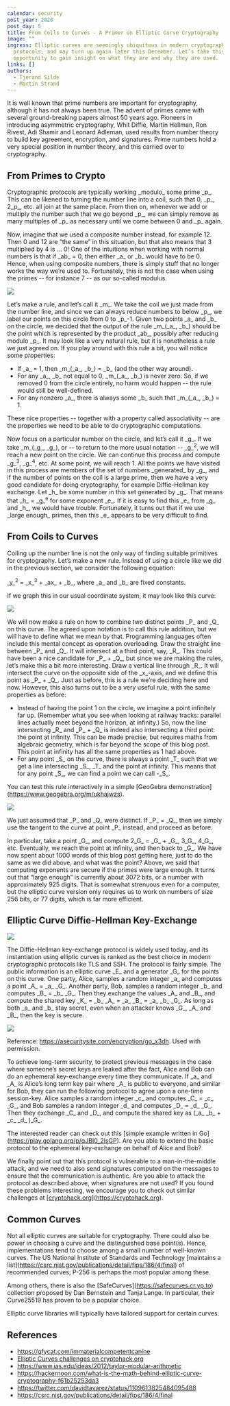```yaml
---
calendar: security
post_year: 2020
post_day: 5
title: From Coils to Curves - A Primer on Elliptic Curve Cryptography
image: ""
ingress: Elliptic curves are seemingly ubiquitous in modern cryptographic
  protocols, and may turn up again later this December. Let’s take this
  opportunity to gain insight on what they are and why they are used.
links: []
authors:
  - Tjerand Silde
  - Martin Strand
---
```

It is well known that prime numbers are important for cryptography, although it has not always been true. The advent of primes came with several ground-breaking papers almost 50 years ago. Pioneers in introducing asymmetric cryptography, Whit Diffie, Martin Hellman, Ron Rivest, Adi Shamir and Leonard Adleman, used results from number theory to build key agreement, encryption, and signatures. Prime numbers hold a very special position in number theory, and this carried over to cryptography.

## From Primes to Crypto

Cryptographic protocols are typically working \_modulo\_ some prime \_p\_. This can be likened to turning the number line into a coil, such that 0, \_p\_, 2\_p\_, etc. all join at the same place. From then on, whenever we add or multiply the number such that we go beyond \_p\_, we can simply remove as many multiples of \_p\_ as necessary until we come between 0 and \_p\_ again.

Now, imagine that we used a composite number instead, for example 12. Then 0 and 12 are “the same” in this situation, but that also means that 3 multiplied by 4 is ... 0! One of the intuitions when working with normal numbers is that if \_ab\_ = 0, then either \_a\_ or \_b\_ would have to be 0. Hence, when using composite numbers, there is simply stuff that no longer works the way we’re used to. Fortunately, this is not the case when using the primes -- for instance 7 -- as our so-called modulus.

![](/assets/curves.png)

Let’s make a rule, and let’s call it \_m\_. We take the coil we just made from the number line, and since we can always reduce numbers to below \_p\_, we label our points on this circle from 0 to \_p\_-1. Given two points \_a\_ and \_b\_ on the circle, we decided that the output of the rule \_m\_(\_a\_, \_b\_) should be the point which is represented by the product \_ab\_, possibly after reducing modulo \_p\_. It may look like a very natural rule, but it is nonetheless a rule we just agreed on. If you play around with this rule a bit, you will notice some properties:

* If \_a\_ = 1, then \_m\_(\_a\_, \_b\_) = \_b\_ (and the other way around).
* For any \_a\_, \_b\_ not equal to 0, \_m\_(\_a\_, \_b\_) is never zero. So, if we removed 0 from the circle entirely, no harm would happen -- the rule would still be well-defined.
* For any nonzero \_a\_, there is always some \_b\_ such that \_m\_(\_a\_, \_b\_) = 1.

These nice properties -- together with a property called associativity -- are the properties we need to be able to do cryptographic computations.

Now focus on a particular number on the circle, and let’s call it \_g\_. If we take \_m\_(\_g\_, \_g\_), or -- to return to the more usual notation -- \_g\_<sup>2</sup>, we will reach a new point on the circle. We can continue this process and compute \_g\_<sup>3</sup>, \_g\_<sup>4</sup>, etc. At some point, we will reach 1. All the points we have visited in this process are members of the set of numbers \_generated\_ by \_g\_, and if the number of points on the coil is a large prime, then we have a very good candidate for doing cryptography, for example Diffie-Hellman key exchange. Let \_h\_ be some number in this set generated by \_g\_. That means that \_h\_ = \_g\_<sup>e</sup> for some exponent \_e\_. If it is easy to find this \_e\_ from \_g\_ and \_h\_, we would have trouble. Fortunately, it turns out that if we use \_large enough\_ primes, then this \_e\_ appears to be very difficult to find.

## From Coils to Curves

Coiling up the number line is not the only way of finding suitable primitives for cryptography. Let’s make a new rule. Instead of using a circle like we did in the previous section, we consider the following equation:

\_y\_<sup>2</sup> = \_x\_<sup>3</sup> + \_ax\_ + \_b\_, where \_a\_ and \_b\_ are fixed constants.

If we graph this in our usual coordinate system, it may look like this curve:

![](/assets/curves2.png)

We will now make a rule on how to combine two distinct points \_P\_ and \_Q\_ on this curve. The agreed upon notation is to call this rule addition, but we will have to define what we mean by that. Programming languages often include this mental concept as operation overloading. Draw the straight line between \_P\_ and \_Q\_. It will intersect at a third point, say, \_R\_. This could have been a nice candidate for \_P\_ + \_Q\_, but since we are making the rules, let’s make this a bit more interesting. Draw a vertical line through \_R\_. It will intersect the curve on the opposite side of the \_x\_-axis, and we define this point as \_P\_ + \_Q\_. Just as before, this is a rule we’re deciding here and now. However, this also turns out to be a very useful rule, with the same properties as before:

* Instead of having the point 1 on the circle, we imagine a point infinitely far up. (Remember what you see when looking at railway tracks: parallel lines actually meet beyond the horizon, at infinity.) So, now the line intersecting \_R\_ and \_P\_ + \_Q\_ is indeed also intersecting a third point: the point at infinity. This can be made precise, but requires maths from algebraic geometry, which is far beyond the scope of this blog post. This point at infinity has all the same properties as 1 had above.
* For any point \_S\_ on the curve, there is always a point \_T\_ such that we get a line intersecting \_S\_, \_T\_ and the point at infinity. This means that for any point \_S\_, we can find a point we can call -\_S\_.

You can test this rule interactively in a simple \[GeoGebra demonstration](https://www.geogebra.org/m/ukhajwzs).

![](/assets/ec_group_law.gif)

We just assumed that \_P\_ and \_Q\_ were distinct. If \_P\_ = \_Q\_, then we simply use the tangent to the curve at point \_P\_ instead, and proceed as before.

In particular, take a point \_G\_, and compute 2\_G\_ = \_G\_ + \_G\_, 3\_G\_, 4\_G\_, etc. Eventually, we reach the point at infinity, and then back to \_G\_. We have now spent about 1000 words of this blog post getting here, just to do the same as we did above, and what was the point? Above, we said that computing exponents are secure if the primes were large enough. It turns out that “large enough” is currently about 3072 bits, or a number with approximately 925 digits. That is somewhat strenuous even for a computer, but the elliptic curve version only requires us to work on numbers of size 256 bits, or 77 digits, which is far more efficient.

## Elliptic Curve Diffie-Hellman Key-Exchange

![](https://lh5.googleusercontent.com/6gfnHTxvtlNAOsBFmR3qQJK8QIiSWnssefhpW04J_JUEpZVhwc_gBDKh9IR6fkehJAXy8yfewo7I5uSZJNHVcqrOmakoJflIdaGCk-n6f3ojYynagqNNBnOawb1fm49P6Q)

The Diffie-Hellman key-exchange protocol is widely used today, and its instantiation using elliptic curves is ranked as the best choice in modern cryptographic protocols like TLS and SSH. The protocol is fairly simple. The public information is an elliptic curve \_E\_ and a generator \_G\_ for the points on this curve. One party, Alice, samples a random integer \_a\_ and computes a point \_A\_ = \_a\_ \_G\_. Another party, Bob, samples a random integer \_b\_ and computes \_B\_ = \_b\_ \_G\_. Then they exchange the values \_A\_ and \_B\_, and compute the shared key \_K\_ = \_b\_ \_A\_ = \_a\_ \_B\_ = \_a\_ \_b\_ \_G\_. As long as both \_a\_ and \_b\_ stay secret, even when an attacker knows \_G\_, \_A\_ and \_B\_, then the key is secure.

![](/assets/dh.png)

Reference: <https://asecuritysite.com/encryption/go_x3dh>. Used with permission.

To achieve long-term security, to protect previous messages in the case where someone’s secret keys are leaked after the fact, Alice and Bob can do an ephemeral key-exchange every time they communicate. If \_a\_ and \_A\_ is Alice’s long term key pair where \_A\_ is public to everyone, and similar for Bob, they can run the following protocol to agree upon a one-time session-key. Alice samples a random integer \_c\_ and computes \_C\_ = \_c\_ \_G\_, and Bob samples a random integer \_d\_ and computes \_D\_ = \_d\_ \_G\_. Then they exchange \_C\_ and \_D\_, and compute the shared key as (\_a\_ \_b\_ + \_c\_ \_d\_ )\_G\_.

The interested reader can check out this \[simple example written in Go](<https://play.golang.org/p/qJBI0_2lsGP>). Are you able to extend the basic protocol to the ephemeral key-exchange on behalf of Alice and Bob?

We finally point out that this protocol is vulnerable to a man-in-the-middle attack, and we need to also send signatures computed on the messages to ensure that the communication is authentic. Are you able to attack the protocol as described above, when signatures are not used? If you found these problems interesting, we encourage you to check out similar challenges at [\[cryptohack.org](https://cryptohack.org/)](https://cryptohack.org).

## Common Curves

Not all elliptic curves are suitable for cryptography. There could also be power in choosing a curve and the distinguished base point(s). Hence, implementations tend to choose among a small number of well-known curves. The US National Institute of Standards and Technology \[maintains a list](https://csrc.nist.gov/publications/detail/fips/186/4/final) of recommended curves; P-256 is perhaps the most popular among these. 

Among others, there is also the \[SafeCurves](https://safecurves.cr.yp.to) collection proposed by Dan Bernstein and Tanja Lange. In particular, their Curve25519 has proven to be a popular choice.

Elliptic curve libraries will typically have tailored support for certain curves.

## References

* <https://gfycat.com/immaterialcompetentcanine>
* [Elliptic Curves challenges on cryptohack.org](https://cryptohack.org/challenges/ecc/)
* <https://www.ias.edu/ideas/2012/taylor-modular-arithmetic>
* <https://hackernoon.com/what-is-the-math-behind-elliptic-curve-cryptography-f61b25253da3> 
* <https://twitter.com/davidtavarez/status/1109613825484095488> 
* https://csrc.nist.gov/publications/detail/fips/186/4/final